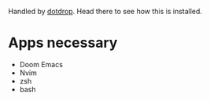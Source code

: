 Handled by [dotdrop](https://github.com/deadc0de6/dotdrop). Head there to see how this is installed.

# Apps necessary
- Doom Emacs
- Nvim
- zsh
- bash

